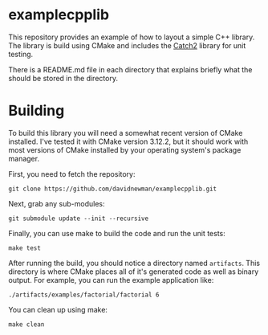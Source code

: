 # examplecpplib

This repository provides an example of how to layout a simple C++ library. The library is build using CMake and includes the [Catch2](https://github.com/catchorg/Catch2) library for unit testing.

There is a README.md file in each directory that explains briefly what the should be stored in the directory.

# Building

To build this library you will need a somewhat recent version of CMake installed. I've tested it with CMake version 3.12.2, but it should work with most versions of CMake installed by your operating system's package manager.

First, you need to fetch the repository:

    git clone https://github.com/davidnewman/examplecpplib.git
    
Next, grab any sub-modules:

    git submodule update --init --recursive

Finally, you can use make to build the code and run the unit tests:

    make test

After running the build, you should notice a directory named `artifacts`. This directory is where CMake places all of it's generated code as well as binary output. For example, you can run the example application like:

    ./artifacts/examples/factorial/factorial 6

You can clean up using make:

    make clean
